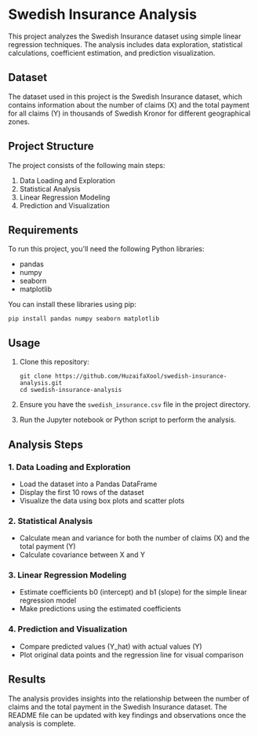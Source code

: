 # Swedish Insurance Analysis

This project analyzes the Swedish Insurance dataset using simple linear regression techniques. The analysis includes data exploration, statistical calculations, coefficient estimation, and prediction visualization.

## Dataset

The dataset used in this project is the Swedish Insurance dataset, which contains information about the number of claims (X) and the total payment for all claims (Y) in thousands of Swedish Kronor for different geographical zones.

## Project Structure

The project consists of the following main steps:

1. Data Loading and Exploration
2. Statistical Analysis
3. Linear Regression Modeling
4. Prediction and Visualization

## Requirements

To run this project, you'll need the following Python libraries:

- pandas
- numpy
- seaborn
- matplotlib

You can install these libraries using pip:

```
pip install pandas numpy seaborn matplotlib
```

## Usage

1. Clone this repository:
   ```
   git clone https://github.com/HuzaifaXool/swedish-insurance-analysis.git
   cd swedish-insurance-analysis
   ```

2. Ensure you have the `swedish_insurance.csv` file in the project directory.

3. Run the Jupyter notebook or Python script to perform the analysis.

## Analysis Steps

### 1. Data Loading and Exploration

- Load the dataset into a Pandas DataFrame
- Display the first 10 rows of the dataset
- Visualize the data using box plots and scatter plots

### 2. Statistical Analysis

- Calculate mean and variance for both the number of claims (X) and the total payment (Y)
- Calculate covariance between X and Y

### 3. Linear Regression Modeling

- Estimate coefficients b0 (intercept) and b1 (slope) for the simple linear regression model
- Make predictions using the estimated coefficients

### 4. Prediction and Visualization

- Compare predicted values (Y_hat) with actual values (Y)
- Plot original data points and the regression line for visual comparison

## Results

The analysis provides insights into the relationship between the number of claims and the total payment in the Swedish Insurance dataset. The README file can be updated with key findings and observations once the analysis is complete.

